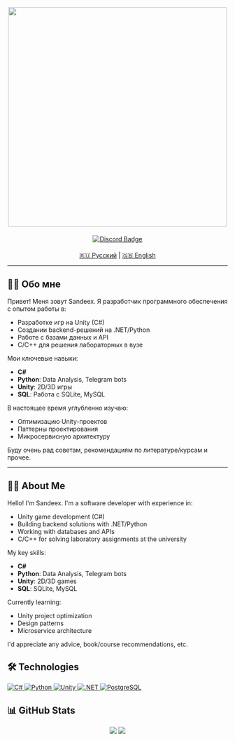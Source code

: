 <div id="header" align="center">
  <img src="https://media1.giphy.com/media/v1.Y2lkPTc5MGI3NjExY2p4MjlobTc0MnNteno5c3pkd25nd2RzNWNlYzUxMXJ3YjhjMnkwMCZlcD12MV9pbnRlcm5hbF9naWZfYnlfaWQmY3Q9Zw/PZrjGkr334fXa/giphy.gif" width="500"/>
  
  <div align="center" style="margin: 20px 0;">
      <a href="https://discord.gg/dzDFVfJB">
  <img src="https://img.shields.io/badge/Discord-5865F2?style=for-the-badge&logo=discord&logoColor=white" alt="Discord Badge"/>
</a>
  </div>
</div>

<div align="center">
  
  <a href="#ru">🇷🇺 Русский</a> | 
  <a href="#en">🇬🇧 English</a>
</div>

---

<a name="ru"></a>
## 🧑‍💻 Обо мне

Привет! Меня зовут Sandeex. Я разработчик программного обеспечения с опытом работы в:

- Разработке игр на Unity (C#)
- Создании backend-решений на .NET/Python
- Работе с базами данных и API
- C/C++ для решения лабораторных в вузе

Мои ключевые навыки:
- **C#**
- **Python**: Data Analysis, Telegram bots
- **Unity**: 2D/3D игры
- **SQL**: Работа с SQLite, MySQL

В настоящее время углубленно изучаю:
- Оптимизацию Unity-проектов
- Паттерны проектирования
- Микросервисную архитектуру

Буду очень рад советам, рекомендациям по литературе/курсам и прочее.

---

<a name="en"></a>
## 👨‍💻 About Me

Hello! I'm Sandeex. I'm a software developer with experience in:

- Unity game development (C#)
- Building backend solutions with .NET/Python
- Working with databases and APIs
- C/C++ for solving laboratory assignments at the university

My key skills:
- **C#**
- **Python**: Data Analysis, Telegram bots
- **Unity**: 2D/3D games
- **SQL**: SQLite, MySQL

Currently learning:
- Unity project optimization
- Design patterns
- Microservice architecture

I'd appreciate any advice, book/course recommendations, etc.

## 🛠 Technologies

<p align="left">
  <!-- C# -->
  <a href="https://learn.microsoft.com/en-us/dotnet/csharp/">
    <img src="https://img.shields.io/badge/C%23-239120?style=for-the-badge&logo=c-sharp&logoColor=white" alt="C#"/>
  </a>
  
  <!-- Python -->
  <a href="https://www.python.org/">
    <img src="https://img.shields.io/badge/Python-3776AB?style=for-the-badge&logo=python&logoColor=white" alt="Python"/>
  </a>
  
  <!-- Unity -->
  <a href="https://unity.com/">
    <img src="https://img.shields.io/badge/Unity-100000?style=for-the-badge&logo=unity&logoColor=white" alt="Unity"/>
  </a>
  
  <!-- .NET -->
  <a href="https://dotnet.microsoft.com/">
    <img src="https://img.shields.io/badge/.NET-512BD4?style=for-the-badge&logo=.net&logoColor=white" alt=".NET"/>
  </a>
  
  <!-- PostgreSQL -->
  <a href="https://www.postgresql.org/">
    <img src="https://img.shields.io/badge/PostgreSQL-316192?style=for-the-badge&logo=postgresql&logoColor=white" alt="PostgreSQL"/>
  </a>
</p>

## 📊 GitHub Stats

<p align="center">
  <img src="https://github-readme-stats.vercel.app/api?username=SandeexUnion&show_icons=true&theme=radical"/>
  <img src="https://github-readme-stats.vercel.app/api/top-langs/?username=SandeexUnion&layout=compact&theme=radical"/>
</p>
